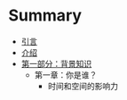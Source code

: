 # Summary

* [引言](README.md)
* [介绍](introduction.md)
* [第一部分：背景知识](chapter1.md)
   * 第一章：你是谁？
       * 时间和空间的影响力

